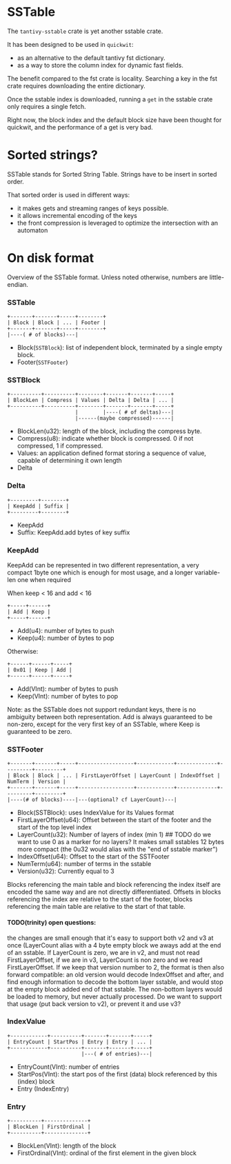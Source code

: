 # SSTable

The `tantivy-sstable` crate is yet another sstable crate.

It has been designed to be used in `quickwit`:
- as an alternative to the default tantivy fst dictionary.
- as a way to store the column index for dynamic fast fields.

The benefit compared to the fst crate is locality.
Searching a key in the fst crate requires downloading the entire dictionary.

Once the sstable index is downloaded, running a `get` in the sstable
crate only requires a single fetch.

Right now, the block index and the default block size have been thought
for quickwit, and the performance of a get is very bad.

# Sorted strings?

SSTable stands for Sorted String Table.
Strings have to be insert in sorted order.

That sorted order is used in different ways:
- it makes gets and streaming ranges of keys
possible.
- it allows incremental encoding of the keys
- the front compression is leveraged to optimize
the intersection with an automaton

# On disk format

Overview of the SSTable format. Unless noted otherwise, numbers are little-endian.

### SSTable
```
+-------+-------+-----+--------+
| Block | Block | ... | Footer |
+-------+-------+-----+--------+
|----( # of blocks)---|
```
- Block(`SSTBlock`): list of independent block, terminated by a single empty block.
- Footer(`SSTFooter`)

### SSTBlock
```
+----------+----------+--------+-------+-------+-----+
| BlockLen | Compress | Values | Delta | Delta | ... |
+----------+----------+--------+-------+-------+-----+
                      |        |----( # of deltas)---|
                      |------(maybe compressed)------|
```
- BlockLen(u32): length of the block, including the compress byte.
- Compress(u8): indicate whether block is compressed. 0 if not compressed, 1 if compressed.
- Values: an application defined format storing a sequence of value, capable of determining it own length
- Delta

### Delta
```
+---------+--------+
| KeepAdd | Suffix |
+---------+--------+
```
- KeepAdd
- Suffix: KeepAdd.add bytes of key suffix

### KeepAdd
KeepAdd can be represented in two different representation, a very compact 1byte one which is enough for most usage, and a longer variable-len one when required

When keep < 16 and add < 16
```
+-----+------+
| Add | Keep |
+-----+------+
```
- Add(u4): number of bytes to push
- Keep(u4): number of bytes to pop

Otherwise:
```
+------+------+-----+
| 0x01 | Keep | Add |
+------+------+-----+
```
- Add(VInt): number of bytes to push
- Keep(VInt): number of bytes to pop


Note: as the SSTable does not support redundant keys, there is no ambiguity between both representation. Add is always guaranteed to be non-zero, except for the very first key of an SSTable, where Keep is guaranteed to be zero.

### SSTFooter
```
+-------+-------+-----+------------------+------------+-------------+---------+---------+
| Block | Block | ... | FirstLayerOffset | LayerCount | IndexOffset | NumTerm | Version |
+-------+-------+-----+------------------+------------+-------------+---------+---------+
|----(# of blocks)----|---(optional? cf LayerCount)---|
```
- Block(SSTBlock): uses IndexValue for its Values format
- FirstLayerOffset(u64): Offset between the start of the footer and the start of the top level index
- LayerCount(u32): Number of layers of index (min 1) ## TODO do we want to use 0 as a marker for no layers? It makes small sstables 12 bytes more compact (the 0u32 would alias with the "end of sstable marker")
- IndexOffset(u64): Offset to the start of the SSTFooter
- NumTerm(u64): number of terms in the sstable
- Version(u32): Currently equal to 3

Blocks referencing the main table and block referencing the index itself are encoded the same way and
are not directly differentiated. Offsets in blocks referencing the index are relative to the start of
the footer, blocks referencing the main table are relative to the start of that table.

#### TODO(trinity) open questions:
the changes are small enough that it's easy to support both v2 and v3 at once (LayerCount alias with a
4 byte empty block we aways add at the end of an sstable. If LayerCount is zero, we are in v2, and must
not read FirstLayerOffset, if we are in v3, LayerCount is non zero and we read FirstLayerOffset.
If we keep that version number to 2, the format is then also forward compatible: an old version would decode
IndexOffset and after, and find enough information to decode the bottom layer sstable, and would stop at
the empty block added end of that sstable. The non-bottom layers would be loaded to memory, but never actually
processed.
Do we want to support that usage (put back version to v2), or prevent it and use v3?

### IndexValue
```
+------------+----------+-------+-------+-----+
| EntryCount | StartPos | Entry | Entry | ... |
+------------+----------+-------+-------+-----+
                        |---( # of entries)---|
```

- EntryCount(VInt): number of entries
- StartPos(VInt): the start pos of the first (data) block referenced by this (index) block
- Entry (IndexEntry)

### Entry
```
+----------+--------------+
| BlockLen | FirstOrdinal |
+----------+--------------+
```
- BlockLen(VInt): length of the block
- FirstOrdinal(VInt): ordinal of the first element in the given block
